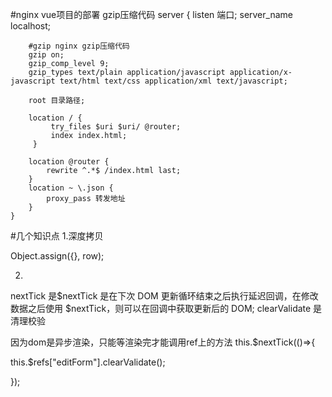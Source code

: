 #nginx vue项目的部署 gzip压缩代码
server {
        listen       端口;
        server_name localhost;

        #gzip nginx gzip压缩代码
        gzip on;
        gzip_comp_level 9;
        gzip_types text/plain application/javascript application/x-javascript text/html text/css application/xml text/javascript;

        root 目录路径;

        location / {
             try_files $uri $uri/ @router;
             index index.html;
         }

        location @router {
            rewrite ^.*$ /index.html last;
        }
        location ~ \.json {
            proxy_pass 转发地址
        }
    }

#几个知识点
1.深度拷贝

Object.assign({}, row);

2.
nextTick 是$nextTick 是在下次 DOM 更新循环结束之后执行延迟回调，在修改数据之后使用 $nextTick，则可以在回调中获取更新后的 DOM;
clearValidate 是清理校验

因为dom是异步渲染，只能等渲染完才能调用ref上的方法
this.$nextTick(()=>{

this.$refs["editForm"].clearValidate();

});
